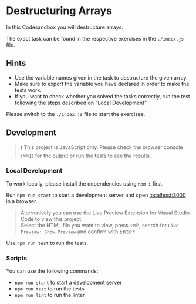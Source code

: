 # Destructuring Arrays

In this Codesandbox you will destructure arrays.

The exact task can be found in the respective exercises in the `./index.js` file.

## Hints

- Use the variable names given in the task to destructure the given array.
- Make sure to export the variable you have declared in order to make the tests work.
- If you want to check whether you solved the tasks correctly, run the test following the steps described on "Local Development".

Please switch to the `./index.js` file to start the exercises.

## Development

> ❗️ This project is JavaScript only. Please check the browser console (<kbd>⌥</kbd><kbd>⌘</kbd><kbd>I</kbd>) for the output or run the tests to see the results.

### Local Development

To work locally, please install the dependencies using `npm i` first.

Run `npm run start` to start a development server and open [localhost:3000](http://localhost:3000) in a browser.

> Alternatively you can use the Live Preview Extension for Visual Studio Code to view this project.  
> Select the HTML file you want to view, press <kbd>⇧</kbd><kbd>⌘</kbd><kbd>P</kbd>, search for `Live Preview: Show Preview` and confirm with <kbd>Enter</kbd>.

Use `npm run test` to run the tests.

### Scripts

You can use the following commands:

- `npm run start` to start a development server
- `npm run test` to run the tests
- `npm run lint` to run the linter
